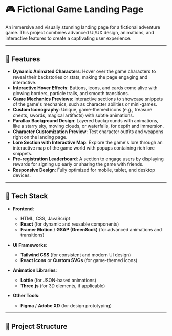  # 🎮 Fictional Game Landing Page

An immersive and visually stunning landing page for a fictional adventure game. This project combines advanced UI/UX design, animations, and interactive features to create a captivating user experience.

---

## 🚀 Features

- **Dynamic Animated Characters**: Hover over the game characters to reveal their backstories or stats, making the page engaging and interactive.
- **Interactive Hover Effects**: Buttons, icons, and cards come alive with glowing borders, particle trails, and smooth transitions.
- **Game Mechanics Previews**: Interactive sections to showcase snippets of the game's mechanics, such as character abilities or mini-games.
- **Custom Iconography**: Unique, game-themed icons (e.g., treasure chests, swords, magical artifacts) with subtle animations.
- **Parallax Background Design**: Layered backgrounds with animations, like a starry sky, moving clouds, or waterfalls, for depth and immersion.
- **Character Customization Preview**: Test character outfits and weapons right on the landing page.
- **Lore Section with Interactive Map**: Explore the game's lore through an interactive map of the game world with popups containing rich lore snippets.
- **Pre-registration Leaderboard**: A section to engage users by displaying rewards for signing up early or sharing the game with friends.
- **Responsive Design**: Fully optimized for mobile, tablet, and desktop devices.

---

## 🎨 Tech Stack

- **Frontend**:  
  - HTML, CSS, JavaScript  
  - **React** (for dynamic and reusable components)  
  - **Framer Motion** / **GSAP (GreenSock)** (for advanced animations and transitions)  

- **UI Frameworks**:  
  - **Tailwind CSS** (for consistent and modern UI design)  
  - **React Icons** or **Custom SVGs** (for game-themed icons)  

- **Animation Libraries**:  
  - **Lottie** (for JSON-based animations)  
  - **Three.js** (for 3D elements, if applicable)  

- **Other Tools**:  
  - **Figma** / **Adobe XD** (for design prototyping)  

---

## 📁 Project Structure

